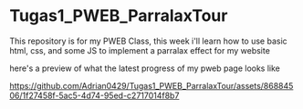 # Tugas1_PWEB_ParralaxTour
This repository is for my PWEB Class, this week i'll learn how to use basic html, css, and some JS to implement a parralax effect for my website

here's a preview of what the latest progress of my pweb page looks like



https://github.com/Adrian0429/Tugas1_PWEB_ParralaxTour/assets/86884506/1f27458f-5ac5-4d74-95ed-c2717014f8b7

